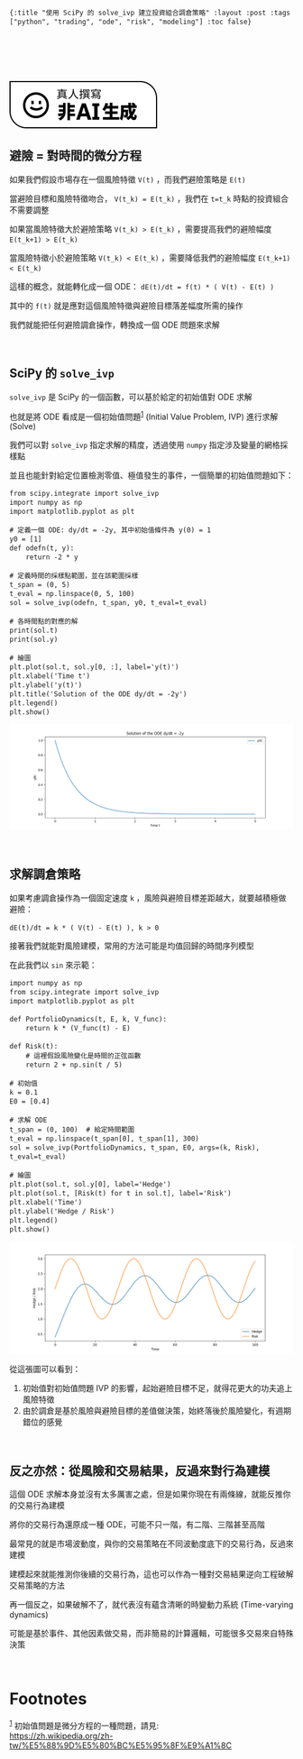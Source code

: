     {:title "使用 SciPy 的 solve_ivp 建立投資組合調倉策略" :layout :post :tags ["python", "trading", "ode", "risk", "modeling"] :toc false}


# 　

![img](../../img/not-by-ai/tw/written-by-human/svg/Written-By-Human-Not-By-AI-Badge-white.svg)


## 避險 = 對時間的微分方程

如果我們假設市場存在一個風險特徵 `V(t)` ，而我們避險策略是 `E(t)`

當避險目標和風險特徵吻合， `V(t_k) = E(t_k)` ，我們在 `t=t_k` 時點的投資組合不需要調整

如果當風險特徵大於避險策略 `V(t_k) > E(t_k)` ，需要提高我們的避險幅度 `E(t_k+1) > E(t_k)`

當風險特徵小於避險策略 `V(t_k) < E(t_k)` ，需要降低我們的避險幅度 `E(t_k+1) < E(t_k)`

這樣的概念，就能轉化成一個 ODE： `dE(t)/dt = f(t) * ( V(t) - E(t) )`

其中的 `f(t)` 就是應對這個風險特徵與避險目標落差幅度所需的操作

我們就能把任何避險調倉操作，轉換成一個 ODE 問題來求解

<br/>


## SciPy 的 `solve_ivp`

`solve_ivp` 是 SciPy 的一個函數，可以基於給定的初始值對 ODE 求解

也就是將 ODE 看成是一個初始值問題<sup><a id="fnr.1" class="footref" href="#fn.1" role="doc-backlink">1</a></sup>
(Initial Value Problem, IVP) 進行求解 (Solve)

我們可以對 `solve_ivp` 指定求解的精度，透過使用 `numpy` 指定涉及變量的網格採樣點

並且也能針對給定位置檢測零值、極值發生的事件，一個簡單的初始值問題如下：

    from scipy.integrate import solve_ivp
    import numpy as np
    import matplotlib.pyplot as plt
    
    # 定義一個 ODE: dy/dt = -2y, 其中初始值條件為 y(0) = 1
    y0 = [1]
    def odefn(t, y):
        return -2 * y
    
    # 定義時間的採樣點範圍，並在該範圍採樣
    t_span = (0, 5)
    t_eval = np.linspace(0, 5, 100)
    sol = solve_ivp(odefn, t_span, y0, t_eval=t_eval)
    
    # 各時間點的對應的解
    print(sol.t)
    print(sol.y)
    
    # 繪圖
    plt.plot(sol.t, sol.y[0, :], label='y(t)')
    plt.xlabel('Time t')
    plt.ylabel('y(t)')
    plt.title('Solution of the ODE dy/dt = -2y')
    plt.legend()
    plt.show()

![img](../../img/2023-12/3.png)

<br/>


## 求解調倉策略

如果考慮調倉操作為一個固定速度 `k` ，風險與避險目標差距越大，就要越積極做避險：

`dE(t)/dt = k * ( V(t) - E(t) ), k > 0`

接著我們就能對風險建模，常用的方法可能是均值回歸的時間序列模型

在此我們以 `sin` 來示範：

    import numpy as np
    from scipy.integrate import solve_ivp
    import matplotlib.pyplot as plt
    
    def PortfolioDynamics(t, E, k, V_func):
        return k * (V_func(t) - E)
    
    def Risk(t):
        # 這裡假設風險變化是時間的正弦函數
        return 2 + np.sin(t / 5)
    
    # 初始值
    k = 0.1
    E0 = [0.4]
    
    # 求解 ODE
    t_span = (0, 100)  # 給定時間範圍
    t_eval = np.linspace(t_span[0], t_span[1], 300)
    sol = solve_ivp(PortfolioDynamics, t_span, E0, args=(k, Risk), t_eval=t_eval)
    
    # 繪圖
    plt.plot(sol.t, sol.y[0], label='Hedge')
    plt.plot(sol.t, [Risk(t) for t in sol.t], label='Risk')
    plt.xlabel('Time')
    plt.ylabel('Hedge / Risk')
    plt.legend()
    plt.show()

![img](../../img/2023-12/4.png)

從這張圖可以看到：

1.  初始值對初始值問題 IVP 的影響，起始避險目標不足，就得花更大的功夫追上風險特徵
2.  由於調倉是基於風險與避險目標的差值做決策，始終落後於風險變化，有週期錯位的感覺

<br/>


## 反之亦然：從風險和交易結果，反過來對行為建模

這個 ODE 求解本身並沒有太多厲害之處，但是如果你現在有兩條線，就能反推你的交易行為建模

將你的交易行為還原成一種 ODE，可能不只一階，有二階、三階甚至高階

最常見的就是市場波動度，與你的交易策略在不同波動度底下的交易行為，反過來建模

建模起來就能推測你後續的交易行為，這也可以作為一種對交易結果逆向工程破解交易策略的方法

再一個反之，如果破解不了，就代表沒有蘊含清晰的時變動力系統 (Time-varying dynamics)

可能是基於事件、其他因素做交易，而非簡易的計算邏輯，可能很多交易來自特殊決策

<br/>


# Footnotes

<sup><a id="fn.1" href="#fnr.1">1</a></sup> 初始值問題是微分方程的一種問題，請見:<br/><https://zh.wikipedia.org/zh-tw/%E5%88%9D%E5%80%BC%E5%95%8F%E9%A1%8C>
